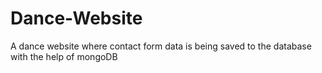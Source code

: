 # Dance-Website
A dance website where contact form data is being saved to the database with the help of mongoDB
